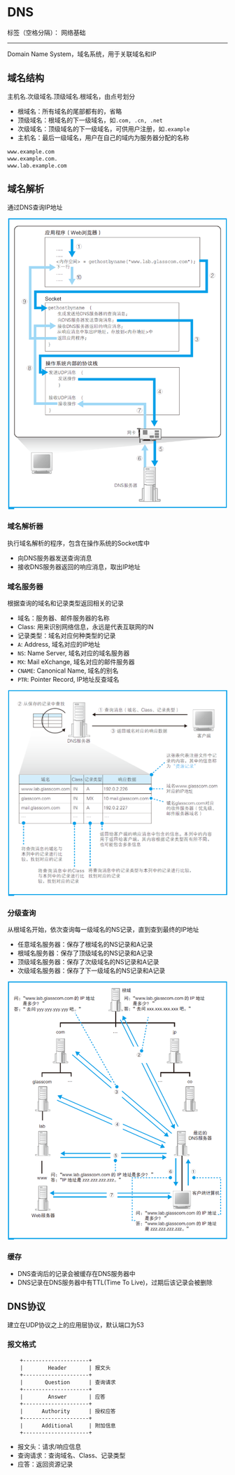 # DNS

标签（空格分隔）： 网络基础

---

Domain Name System，域名系统，用于关联域名和IP

## 域名结构

主机名.次级域名.顶级域名.根域名，由点号划分

* 根域名：所有域名的尾部都有的，省略
* 顶级域名：根域名的下一级域名，如`.com, .cn, .net`
* 次级域名：顶级域名的下一级域名，可供用户注册，如`.example`
* 主机名：最后一级域名，用户在自己的域内为服务器分配的名称

```
www.example.com
www.example.com.
www.lab.example.com
```

## 域名解析

通过DNS查询IP地址

![域名解析](https://raw.githubusercontent.com/wchaochao/images/master/gitbook-network-base/domain-resolve.png)

### 域名解析器

执行域名解析的程序，包含在操作系统的Socket库中

* 向DNS服务器发送查询消息
* 接收DNS服务器返回的响应消息，取出IP地址

### 域名服务器

根据查询的域名和记录类型返回相关的记录

* 域名：服务器、邮件服务器的名称
* Class: 用来识别网络信息，永远是代表互联网的IN
* 记录类型：域名对应何种类型的记录
 * `A`: Address, 域名对应的IP地址
 * `NS`: Name Server, 域名对应的域名服务器
 * `MX`: Mail eXchange, 域名对应的邮件服务器
 * `CNAME`: Canonical Name, 域名的别名
 * `PTR`: Pointer Record, IP地址反查域名

![DNS服务器](https://raw.githubusercontent.com/wchaochao/images/master/gitbook-network-base/dns-server.png)

### 分级查询

从根域名开始，依次查询每一级域名的NS记录，直到查到最终的IP地址

* 任意域名服务器：保存了根域名的NS记录和A记录
* 根域名服务器：保存了顶级域名的NS记录和A记录
* 顶级域名服务器：保存了次级域名的NS记录和A记录
* 次级域名服务器：保存了下一级域名的NS记录和A记录

![DNS服务器查询](https://raw.githubusercontent.com/wchaochao/images/master/gitbook-network-base/dns-server-query.png)

### 缓存

* DNS查询后的记录会被缓存在DNS服务器中
* DNS记录在DNS服务器中有TTL(Time To Live)，过期后该记录会被删除

## DNS协议

建立在UDP协议之上的应用层协议，默认端口为53

### 报文格式

```
    +---------------------+
    |        Header       | 报文头
    +---------------------+
    |       Question      | 查询请求
    +---------------------+
    |        Answer       | 应答
    +---------------------+
    |      Authority      | 授权应答
    +---------------------+
    |      Additional     | 附加信息
    +---------------------+
```

* 报文头：请求/响应信息
* 查询请求：查询域名、Class、记录类型
* 应答：返回资源记录
